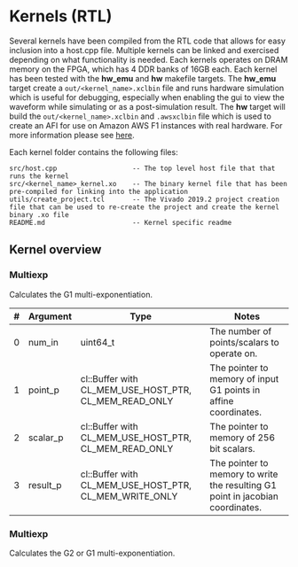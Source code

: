 Kernels (RTL)
======================

Several kernels have been compiled from the RTL code that allows for easy inclusion into a host.cpp file. Multiple kernels can be linked and 
exercised depending on what functionality is needed.
Each kernels operates on DRAM memory on the FPGA, which has 4 DDR banks of 16GB each. 
Each kernel has been tested with the **hw_emu** and **hw** makefile targets. 
The **hw_emu** target create a ``out/<kernel_name>.xclbin`` file and runs hardware simulation which is useful for debugging, especially
when enabling the gui to view the waveform while simulating or as a post-simulation result. 
The **hw** target will build the ``out/<kernel_name>.xclbin`` and ``.awsxclbin`` file which is used to create an AFI for use on Amazon AWS F1 instances with real hardware.
For more information please see [here](https://github.com/aws/aws-fpga/tree/master/Vitis).

Each kernel folder contains the following files:

```
src/host.cpp                   -- The top level host file that that runs the kernel
src/<kernel_name>_kernel.xo    -- The binary kernel file that has been pre-compiled for linking into the application
utils/create_project.tcl       -- The Vivado 2019.2 project creation file that can be used to re-create the project and create the kernel binary .xo file
README.md                      -- Kernel specific readme
```

##  Kernel overview
###  Multiexp
Calculates the G1 multi-exponentiation. 

| # | Argument | Type | Notes |
| --- | --- | --- | --- |
| 0 | num_in  | uint64_t  | The number of points/scalars to operate on.   |
| 1 | point_p  | cl::Buffer with CL_MEM_USE_HOST_PTR, CL_MEM_READ_ONLY  | The pointer to memory of input G1 points in affine coordinates. |
| 2 | scalar_p  | cl::Buffer with CL_MEM_USE_HOST_PTR, CL_MEM_READ_ONLY  | The pointer to memory of 256 bit scalars. |
| 3 | result_p  | cl::Buffer with CL_MEM_USE_HOST_PTR, CL_MEM_WRITE_ONLY  | The pointer to memory to write the resulting G1 point in jacobian coordinates. |

###  Multiexp
Calculates the G2 or G1 multi-exponentiation. 